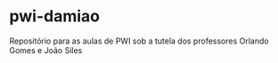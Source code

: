 # pwi-damiao
Repositório para as aulas de PWI sob a tutela dos professores Orlando Gomes e João Siles
